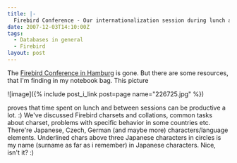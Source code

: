 ```yaml
---
title: |-
  Firebird Conference - Our internationalization session during lunch and between sessions
date: 2007-12-03T14:10:00Z
tags:
  - Databases in general
  - Firebird
layout: post
---
```

The [Firebird Conference in Hamburg][1] is gone. But there are some resources, that I'm finding in my notebook bag. This picture

![image]({% include post_i_link post=page name="226725.jpg" %})

proves that time spent on lunch and between sessions can be productive a lot. :) We've discussed Firebird charsets and collations, common tasks about charset, problems with specific behavior in some countries etc. There're Japanese, Czech, German (and maybe more) characters/language elements. Underlined chars above three Japanese characters in circles is my name (surname as far as i remember) in Japanese characters. Nice, isn't it? :)

[1]: http://www.hk-software.net/firebird-conference.com/content/